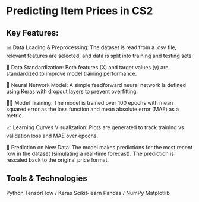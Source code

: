 # Predicting Item Prices in CS2
## Key Features:
📊 Data Loading & Preprocessing:
The dataset is read from a .csv file, relevant features are selected, and data is split into training and testing sets.

🔄 Data Standardization:
Both features (X) and target values (y) are standardized to improve model training performance.

🧠 Neural Network Model:
A simple feedforward neural network is defined using Keras with dropout layers to prevent overfitting.

🏋️‍♂️ Model Training:
The model is trained over 100 epochs with mean squared error as the loss function and mean absolute error (MAE) as a metric.

📈 Learning Curves Visualization:
Plots are generated to track training vs validation loss and MAE over epochs.

🤖 Prediction on New Data:
The model makes predictions for the most recent row in the dataset (simulating a real-time forecast). The prediction is rescaled back to the original price format.

## Tools & Technologies
Python 
TensorFlow / Keras 
Scikit-learn 
Pandas / NumPy 
Matplotlib 
